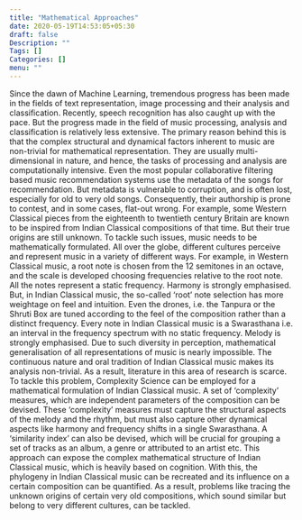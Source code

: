 ```yaml
---
title: "Mathematical Approaches"
date: 2020-05-19T14:53:05+05:30
draft: false
Description: ""
Tags: []
Categories: []
menu: ""
---
```


Since the dawn of Machine Learning, tremendous progress has been made in the fields of text representation, image processing and their analysis and classification. Recently, speech recognition has also caught up with the pace. But the progress made in the field of music processing, analysis and classification is relatively less extensive. The primary reason behind this is that the complex structural and dynamical factors inherent to music are non-trivial for mathematical representation. They are usually multi-dimensional in nature, and hence, the tasks of processing and analysis are computationally intensive. Even the most popular collaborative filtering based music recommendation systems use the metadata of the songs for recommendation. But metadata is vulnerable to corruption, and is often lost, especially for old to very old songs. Consequently, their authorship is prone to contest, and in some cases, flat-out wrong. For example, some Western Classical pieces from the eighteenth to twentieth century Britain are known to be inspired from Indian Classical compositions of that time. But their true origins are still unknown. To tackle such issues, music needs to be mathematically formulated. All over the globe, different cultures perceive and represent music in a variety of different ways. For example, in Western Classical music, a root note is chosen from the 12 semitones in an octave, and the scale is developed choosing frequencies relative to the root note. All the notes represent a static frequency. Harmony is strongly emphasised. But, in Indian  Classical music, the so-called ‘root’ note selection has more weightage on feel and intuition. Even the drones, i.e. the Tanpura or the Shruti Box are tuned according to the feel of the composition rather than a distinct frequency. Every note in Indian Classical music is a Swarasthana i.e. an interval in the frequency spectrum with no static frequency. Melody is strongly emphasised. Due to such diversity in perception, mathematical generalisation of all representations of music is nearly impossible. The continuous nature and oral tradition of Indian Classical music makes its analysis non-trivial. As a result, literature in this area of research is scarce. To tackle this problem, Complexity Science can be employed for a mathematical formulation of Indian Classical music. A set of  ‘complexity’ measures, which are independent parameters of the composition can be devised. These ‘complexity’ measures must capture the structural aspects of the melody and the rhythm, but must also capture other dynamical aspects like harmony and frequency shifts in a single Swarasthana. A ‘similarity index’ can also be devised, which will be crucial for grouping a set of tracks as an album, a genre or attributed to an artist etc. This approach can expose the complex mathematical structure of Indian Classical music, which is heavily based on cognition. With this, the phylogeny in Indian Classical music can be recreated and its influence on a certain composition can be quantified. As a result, problems like tracing the unknown origins of certain very old compositions, which sound similar but belong to very different cultures, can be tackled.

